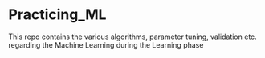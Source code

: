 # Practicing_ML
This repo contains the various algorithms, parameter tuning, validation etc. regarding the Machine Learning during the Learning phase 
